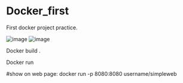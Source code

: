 # Docker_first
First docker project practice.

![image](https://user-images.githubusercontent.com/46542567/96516807-c4d82b80-1235-11eb-829a-c55a161c7967.png)
![image](https://user-images.githubusercontent.com/46542567/96516893-ed602580-1235-11eb-9a46-c85b640f09d2.png)

Docker build .

Docker run

#show on web page:
docker run -p 8080:8080 username/simpleweb
